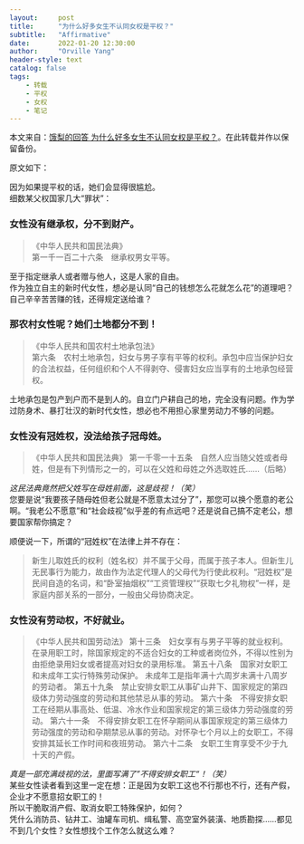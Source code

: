 ```yaml
---
layout:     post
title:      "为什么好多女生不认同女权是平权？"
subtitle:   "Affirmative"
date:       2022-01-20 12:30:00
author:     "Orville Yang"
header-style: text
catalog: false
tags:
    - 转载
    - 平权
    - 女权
    - 笔记
---
```


本文来自：[饿梨的回答 为什么好多女生不认同女权是平权？](https://www.zhihu.com/question/415531439/answer/1447928282)。在此转载并作以保留备份。 

原文如下：

因为如果提平权的话，她们会显得很尴尬。  
细数某父权国家几大“罪状”：  

### 女性没有继承权，分不到财产。

>《中华人民共和国民法典》  
>第一千一百二十六条　继承权男女平等。

至于指定继承人或者赠与他人，这是人家的自由。  
作为独立自主的新时代女性，想必是认同“自己的钱想怎么花就怎么花”的道理吧？自己辛辛苦苦赚的钱，还得规定送给谁？  

### 那农村女性呢？她们土地都分不到！

>《中华人民共和国农村土地承包法》  
>第六条　农村土地承包，妇女与男子享有平等的权利。承包中应当保护妇女的合法权益，任何组织和个人不得剥夺、侵害妇女应当享有的土地承包经营权。  

土地承包是包产到户而不是到人的。自立门户耕自己的地，完全没有问题。作为学过防身术、暴打壮汉的新时代女性，想必也不用担心家里劳动力不够的问题。  

### 女性没有冠姓权，没法给孩子冠母姓。

>《中华人民共和国民法典》
>第一千零一十五条　自然人应当随父姓或者母姓，但是有下列情形之一的，可以在父姓和母姓之外选取姓氏……（后略）

*这民法典竟然把父姓写在母姓前面，这是歧视！（笑）*  
您要是说“我要孩子随母姓但老公就是不愿意太过分了”，那您可以换个愿意的老公啊。“我老公不愿意”和“社会歧视”似乎差的有点远吧？还是说自己搞不定老公，想要国家帮你搞定？  

顺便说一下，所谓的“冠姓权”在法律上并不存在：  
>新生儿取姓氏的权利（姓名权）并不属于父母，而属于孩子本人。但新生儿无民事行为能力，故由作为法定代理人的父母代为行使此权利。“冠姓权”是民间自造的名词，和“卧室抽烟权”“工资管理权”“获取七夕礼物权”一样，是家庭内部关系的一部分，一般由父母协商决定。

### 女性没有劳动权，不好就业。

>《中华人民共和国劳动法》
>第十三条　妇女享有与男子平等的就业权利。在录用职工时，除国家规定的不适合妇女的工种或者岗位外，不得以性别为由拒绝录用妇女或者提高对妇女的录用标准。
>第五十八条　国家对女职工和未成年工实行特殊劳动保护。
>未成年工是指年满十六周岁未满十八周岁的劳动者。
>第五十九条　禁止安排女职工从事矿山井下、国家规定的第四级体力劳动强度的劳动和其他禁忌从事的劳动。
>第六十条　不得安排女职工在经期从事高处、低温、冷水作业和国家规定的第三级体力劳动强度的劳动。
>第六十一条　不得安排女职工在怀孕期间从事国家规定的第三级体力劳动强度的劳动和孕期禁忌从事的劳动。对怀孕七个月以上的女职工，不得安排其延长工作时间和夜班劳动。
>第六十二条　女职工生育享受不少于九十天的产假。

*真是一部充满歧视的法，里面写满了”不得安排女职工“！（笑）*  
某些女性读者看到这里一定在想：正是因为女职工这也不行那也不行，还有产假，企业才不愿意招女职工的！  
所以干脆取消产假、取消女职工特殊保护，如何？  
凭什么消防员、钻井工、油罐车司机、缉私警、高空室外装潢、地质勘探……都见不到几个女性？女性想找个工作怎么就这么难？